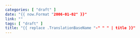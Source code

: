 ```yaml
---
categories: [ "draft" ]
date: "{{ now.Format "2006-01-02" }}"
link: ""
tags: [ "draft" ]
title: "{{ replace .TranslationBaseName "-" " " | title }}"
---
```

